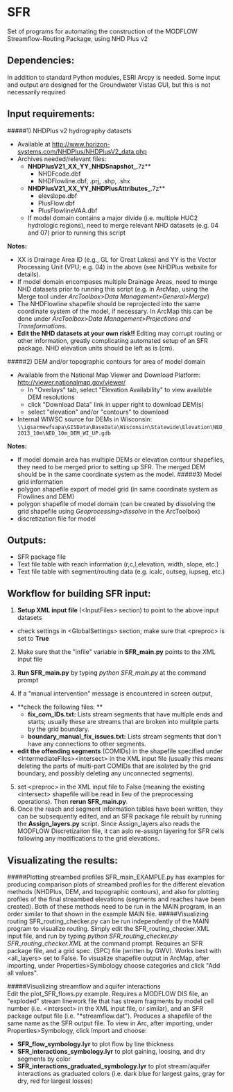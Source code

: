 SFR
==
Set of programs for automating the construction of the MODFLOW Streamflow-Routing Package, using NHD Plus v2


## Dependencies:

In addition to standard Python modules, ESRI Arcpy is needed.
Some input and output are designed for the Groundwater Vistas GUI, but this is not necessarily required

## Input requirements:

#####1) NHDPlus v2 hydrography datasets  
 * Available at <http://www.horizon-systems.com/NHDPlus/NHDPlusV2_data.php>
 * Archives needed/relevant files:
 	* **NHDPlusV21_XX_YY_NHDSnapshot_**.7z**   
 		* NHDFcode.dbf  
 		* NHDFlowline.dbf, .prj, .shp, .shx  
 	* **NHDPlusV21\_XX\_YY\_NHDPlusAttributes\_**.7z**  
 		* elevslope.dbf  
		* PlusFlow.dbf  
		* PlusFlowlineVAA.dbf
	* If model domain contains a major divide (i.e. multiple HUC2 hydrologic regions), need to merge relevant NHD datasets (e.g. 04 and 07) prior to running this script

**Notes:**  

* XX is Drainage Area ID (e.g., GL for Great Lakes) and YY is the Vector Processing Unit (VPU; e.g. 04) in the  above (see NHDPlus website for details).  
* If model domain encompases multiple Drainage Areas, need to merge NHD datasets prior to running this script (e.g. in ArcMap, using the Merge tool under *ArcToolbox>Data Management>General>Merge*)  
* The NHDFlowline shapefile should be reprojected into the same coordinate system of the model, if necessary. In ArcMap this can be done under *ArcToolbox>Data Management>Projections and Transformations*.
* **Edit the NHD datasets at your own risk!!** Editing may corrupt routing or other information, greatly complicating automated setup of an SFR package. NHD elevation units should be left as is (cm).
 
#####2) DEM and/or topographic contours for area of model domain  
* Available from the National Map Viewer and Download Platform: <http://viewer.nationalmap.gov/viewer/>  
	* In "Overlays" tab, select "Elevation Availability" to view available DEM resolutions  
	* click "Download Data" link in upper right to download DEM(s)  
	* select "elevation" and/or "contours" to download  
* Internal WIWSC source for DEMs in Wisconsin:  
  `\\igsarmewfsapa\GISData\BaseData\Wisconsin\Statewide\Elevation\NED_2013_10m\NED_10m_DEM_WI_UP.gdb`  
  
**Notes:**  

* If model domain area has multiple DEMs or elevation contour shapefiles, they need to be merged prior to setting up SFR. The merged DEM should be in the same coordinate system as the model.
#####3) Model grid information
* polygon shapefile export of model grid (in same coordinate system as Flowlines and DEM)
* polygon shapefile of model domain (can be created by dissolving the grid shapefile using *Geoprocessing>dissolve* in the ArcToolbox)
* discretization file for model
  
## Outputs:
* SFR package file
* Text file table with reach information (r,c,l,elevation, width, slope, etc.) 
* Text file table with segment/routing data (e.g. icalc, outseg, iupseg, etc.)  
  
  
## Workflow for building SFR input:
  
1) **Setup XML input file** (\<InputFiles> section) to point to the above input datasets  
  
* check settings in \<GlobalSettings> section; make sure that \<preproc> is set to **True**  

2) Make sure that the "infile" variable in **SFR_main.py** points to the XML input file  

3) **Run SFR_main.py** by typing *python SFR_main.py* at the command prompt  

4) If a "manual intervention" message is encountered in screen output,  

* **check the following files:  **
	* **fix_com_IDs.txt:** Lists stream segments that have multiple ends and starts; usually these are 		streams that are broken into mulitple parts by the grid boundary. 
	* **boundary_manual_fix_issues.txt:** Lists stream segments that don't have any connections to other 		segments.  
* **edit the offending segments** (COMIDs) in the shapefile specified under \<IntermediateFiles>\<intersect> in the XML input file (usually this means deleting the parts of multi-part COMIDs that are isolated by the grid boundary, and possibly deleting any unconnected segments).  
  
5) set \<preproc> in the XML input file to False (meaning the existing \<intersect> shapefile will be read in lieu of the preprocessing operations). Then **rerun SFR_main.py**.  
6) Once the reach and segment information tables have been written, they can be subsequently edited, and an SFR package file rebuilt by running the **Assign_layers.py** script. Since Assign_layers also reads the MODFLOW Discretizaiton file, it can aslo re-assign layering for SFR cells following any modifications to the grid elevations.
 
## Visualizating the results:
#####Plotting streambed profiles
SFR_main_EXAMPLE.py has examples for producing comparison plots of streambed profiles for the different elevation methods (NHDPlus, DEM, and topographic contours), and also for plotting profiles of the final streambed elevations (segments and reaches have been created). Both of these methods need to be run in the MAIN program, in an order similar to that shown in the example MAIN file.
#####Visualizing routing
SFR_routing_checker.py can be run independently of the MAIN program to visualize routing. Simply edit the SFR_routing_checker.XML input file, and run by typing *python SFR_routing_checker.py SFR_routing_checker.XML* at the command prompt. Requires an SFR package file, and a grid spec. (SPC) file (written by GWV). Works best with \<all_layers> set to False. To visualize shapefile output in ArcMap, after importing, under Properties>Symbology choose categories and click "Add all values".

#####Visualizing streamflow and aquifer interactions  
Edit the plot_SFR_flows.py example. Requires a MODFLOW DIS file, an "exploded" stream linework file that has stream fragments by model cell number (i.e. \<intersect> in the XML input file, or similar), and an SFR package output file (i.e. "*streamflow.dat"). Produces a shapefile of the same name as the SFR output file.
To view in Arc, after importing, under Properties>Symbology, click Import and choose:  

* **SFR_flow_symbology.lyr** to plot flow by line thickness
* **SFR_interactions_symbology.lyr** to plot gaining, loosing, and dry segments by color
* **SFR_interactions_graduated_symbology.lyr** to plot stream/aquifer interactions as graduated colors (i.e. dark blue for largest gains, gray for dry, red for largest losses)
